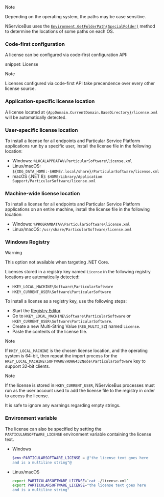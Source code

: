 > [!NOTE]
> Depending on the operating system, the paths may be case sensitive.
>
> NServiceBus uses the [`Environment.GetFolderPath(SpecialFolder)`](https://docs.microsoft.com/en-us/dotnet/api/system.environment.getfolderpath) method to determine the locations of some paths on each OS.

### Code-first configuration

A license can be configured via code-first configuration API:

snippet: License

> [!NOTE]
> Licenses configured via code-first API take precendence over every other license source.

### Application-specific license location

A license located at `{AppDomain.CurrentDomain.BaseDirectory}/license.xml` will be automatically detected.

### User-specific license location

To install a license for all endpoints and Particular Service Platform applications run by a specific user, install the license file in the following location:

* Windows: `%LOCALAPPDATA%\ParticularSoftware\license.xml`
* Linux/macOS: `${XDG_DATA_HOME:-$HOME/.local/share}/ParticularSoftware/license.xml`
* macOS (.NET 8): `$HOME/Library/Application Support/ParticularSoftware/license.xml`

### Machine-wide license location

To install a license for all endpoints and Particular Service Platform applications on an entire machine, install the license file in the following location:

* Windows: `%PROGRAMDATA%\ParticularSoftware\license.xml`
* Linux/macOS: `/usr/share/ParticularSoftware/license.xml`

### Windows Registry

> [!WARNING]
> This option not available when targeting .NET Core.

Licenses stored in a registry key named `License` in the following registry locations are automatically detected:
* `HKEY_LOCAL_MACHINE\Software\ParticularSoftware`
* `HKEY_CURRENT_USER\Software\ParticularSoftware`

To install a license as a registry key, use the following steps:
* Start the [Registry Editor](https://technet.microsoft.com/en-us/library/cc755256.aspx).
* Go to `HKEY_LOCAL_MACHINE\Software\ParticularSoftware` or `HKEY_CURRENT_USER\Software\ParticularSoftware`.
* Create a new Multi-String Value (`REG_MULTI_SZ`) named `License`.
* Paste the contents of the license file.

> [!NOTE]
> If `HKEY_LOCAL_MACHINE` is the chosen license location, and the operating system is 64-bit, then repeat the import process for the `HKEY_LOCAL_MACHINE\SOFTWARE\WOW6432Node\ParticularSoftware` key to support 32-bit clients.

> [!NOTE]
> If the license is stored in `HKEY_CURRENT_USER`, NServiceBus processes must run as the user account used to add the license file to the registry in order to access the license.

It is safe to ignore any warnings regarding empty strings.

### Environment variable

The license can also be specified by setting the `PARTICULARSOFTWARE_LICENSE` environment variable containing the license text.

* Windows
  ```powershell
  $env:PARTICULARSOFTWARE_LICENSE = @"the license text goes here
  and is a multiline string"@
  ```
* Linux/macOS
  ```bash
  export PARTICULARSOFTWARE_LICENSE=`cat ./license.xml`
  export PARTICULARSOFTWARE_LICENSE="the license text goes here
  and is a multiline string"
  ```
